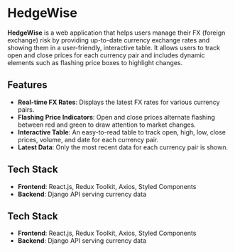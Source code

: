 # HedgeWise

**HedgeWise** is a web application that helps users manage their FX (foreign exchange) risk by providing up-to-date currency exchange rates and showing them in a user-friendly, interactive table. It allows users to track open and close prices for each currency pair and includes dynamic elements such as flashing price boxes to highlight changes.

## Features

- **Real-time FX Rates**: Displays the latest FX rates for various currency pairs.
- **Flashing Price Indicators**: Open and close prices alternate flashing between red and green to draw attention to market changes.
- **Interactive Table**: An easy-to-read table to track open, high, low, close prices, volume, and date for each currency pair.
- **Latest Data**: Only the most recent data for each currency pair is shown.

## Tech Stack

- **Frontend**: React.js, Redux Toolkit, Axios, Styled Components
- **Backend**: Django API serving currency data


## Tech Stack

- **Frontend**: React.js, Redux Toolkit, Axios, Styled Components
- **Backend**: Django API serving currency data